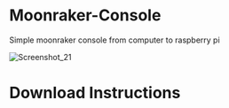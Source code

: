 # Moonraker-Console
Simple moonraker console from computer to raspberry pi

![Screenshot_21](https://user-images.githubusercontent.com/79491496/119207135-1d80d880-ba52-11eb-95d3-eea7fc0d2f50.png)

# Download Instructions
